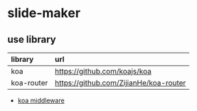 # slide-maker

## use library

| library | url |
|:--|:--|
|koa|https://github.com/koajs/koa|
|koa-router|https://github.com/ZijianHe/koa-router|

- [koa middleware](https://github.com/koajs/koa/wiki)
